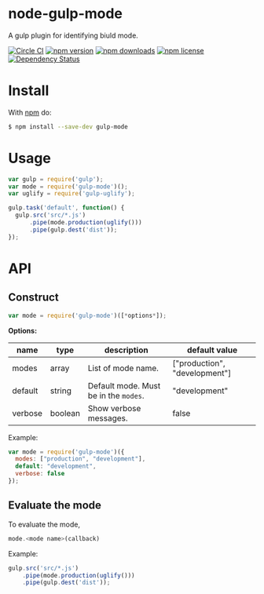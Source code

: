 # node-gulp-mode

A gulp plugin for identifying biuld mode.

[![Circle CI](https://circleci.com/gh/CODEYA/node-gulp-mode/tree/master.svg?style=svg)](https://circleci.com/gh/CODEYA/node-gulp-mode/tree/master)
[![npm version](https://badge.fury.io/js/gulp-mode.svg)](http://badge.fury.io/js/gulp-mode)
[![npm downloads](https://img.shields.io/npm/dm/gulp-mode.svg)](https://img.shields.io/npm/dm/gulp-mode.svg)
[![npm license](https://img.shields.io/npm/l/gulp-mode.svg)](https://img.shields.io/npm/l/gulp-mode.svg)
[![Dependency Status](https://gemnasium.com/CODEYA/node-gulp-mode.svg)](https://gemnasium.com/CODEYA/node-gulp-mode)

# Install

With [npm](https://www.npmjs.com/) do:

```bash
$ npm install --save-dev gulp-mode
```

# Usage

```javascript
var gulp = require('gulp');
var mode = require('gulp-mode')();
var uglify = require('gulp-uglify');

gulp.task('default', function() {
  gulp.src('src/*.js')
      .pipe(mode.production(uglify()))
      .pipe(gulp.dest('dist'));
});
```

# API

## Construct

```javascript
var mode = require('gulp-mode')([*options*]);
```

**Options:**

| name        | type    | description                           | default value                 |
|-------------|---------|---------------------------------------|-------------------------------|
| modes       | array   | List of mode name.                    | ["production", "development"] |
| default     | string  | Default mode. Must be in the `modes`. | "development"                 |
| verbose     | boolean | Show verbose messages.                | false                         |

Example:

```javascript
var mode = require('gulp-mode')({
  modes: ["production", "development"],
  default: "development",
  verbose: false
});
```

## Evaluate the mode

To evaluate the mode,

```javaScript
mode.<mode name>(callback)
```

Example:

```JavaScript
gulp.src('src/*.js')
    .pipe(mode.production(uglify()))
    .pipe(gulp.dest('dist'));
```
